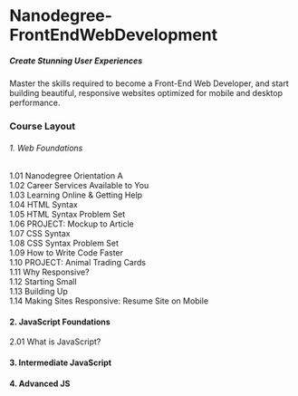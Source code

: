 # Nanodegree-FrontEndWebDevelopment
##### Create Stunning User Experiences
Master the skills required to become a Front-End Web Developer, and start building beautiful, responsive websites optimized for mobile and desktop performance.



### Course Layout

###### 1. Web Foundations
  1.01 Nanodegree Orientation A   
  1.02 Career Services Available to You   
  1.03 Learning Online & Getting Help   
  1.04 HTML Syntax   
  1.05 HTML Syntax Problem Set   
  1.06 PROJECT: Mockup to Article   
  1.07 CSS Syntax   
  1.08 CSS Syntax Problem Set   
  1.09 How to Write Code Faster   
  1.10 PROJECT: Animal Trading Cards   
  1.11 Why Responsive?   
  1.12 Starting Small   
  1.13 Building Up   
  1.14 Making Sites Responsive: Resume Site on Mobile   
  
#### 2. JavaScript Foundations
  2.01 What is JavaScript?
#### 3. Intermediate JavaScript
#### 4. Advanced JS
